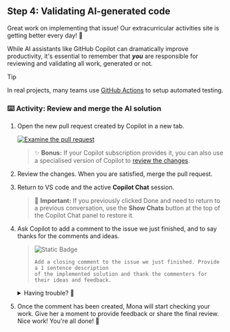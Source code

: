 ## Step 4: Validating AI-generated code

Great work on implementing that issue! Our extracurricular activities site is getting better every day! 💚

While AI assistants like GitHub Copilot can dramatically improve productivity, it's essential to remember that **_you_** are responsible for reviewing and validating all work, generated or not.

> [!tip]
> In real projects, many teams use [GitHub Actions](https://github.com/features/actions) to setup automated testing.

### :keyboard: Activity: Review and merge the AI solution

1. Open the new pull request created by Copilot in a new tab.

   [![Examine the pull request](https://img.shields.io/badge/-Open%20Pull%20Request-1f883d?logo=github)]({{{pull_request_url}}})

   > ✨ **Bonus:** If your Copilot subscription provides it, you can also use a specialised version of Copilot to [review the changes](https://docs.github.com/en/copilot/using-github-copilot/code-review/using-copilot-code-review?tool=webui).

1. Review the changes. When you are satisfied, merge the pull request.

1. Return to VS code and the active **Copilot Chat** session.

   > 🚨 **Important:** If you previously clicked Done and need to return to a previous conversation, use the **Show Chats** button at the top of the Copilot Chat panel to restore it.

1. Ask Copilot to add a comment to the issue we just finished, and to say thanks for the comments and ideas.

   > ![Static Badge](https://img.shields.io/badge/-Prompt-text?style=social&logo=github%20copilot)
   >
   > ```prompt
   > Add a closing comment to the issue we just finished. Provide a 1 sentence description
   > of the implemented solution and thank the commenters for their ideas and feedback.
   > ```

   <details>
   <summary>Having trouble? 🤷</summary><br/>

   Some things to check

   - Is your MCP Server still running?
   - Check what information is passed to the MCP server calls - is Copilot using the correct repository?
   - Did Copilot comment on the bug report?
   </details>

1. Once the comment has been created, Mona will start checking your work. Give her a moment to provide feedback or share the final review. Nice work! You're all done! 🎉
